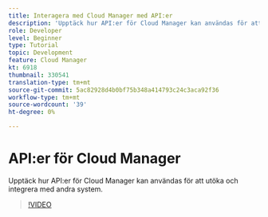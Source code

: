 ```yaml
---
title: Interagera med Cloud Manager med API:er
description: 'Upptäck hur API:er för Cloud Manager kan användas för att utöka och integrera med andra system.  '
role: Developer
level: Beginner
type: Tutorial
topic: Development
feature: Cloud Manager
kt: 6918
thumbnail: 330541
translation-type: tm+mt
source-git-commit: 5ac82928d4b0bf75b348a414793c24c3aca92f36
workflow-type: tm+mt
source-wordcount: '39'
ht-degree: 0%

---
```



# API:er för Cloud Manager

Upptäck hur API:er för Cloud Manager kan användas för att utöka och integrera med andra system.

>[!VIDEO](https://video.tv.adobe.com/v/330541/?quality=12&learn=on)